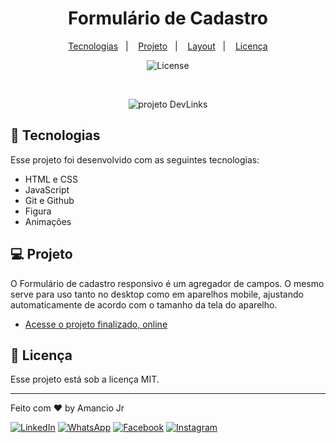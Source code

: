 <h1 align="center"> Formulário de Cadastro </h1>

<p align="center">
  <a href="#-tecnologias">Tecnologias</a>&nbsp;&nbsp;&nbsp;|&nbsp;&nbsp;&nbsp;
  <a href="#-projeto">Projeto</a>&nbsp;&nbsp;&nbsp;|&nbsp;&nbsp;&nbsp;
  <a href="#-layout">Layout</a>&nbsp;&nbsp;&nbsp;|&nbsp;&nbsp;&nbsp;
  <a href="#memo-licença">Licença</a>
</p>

<p align="center">
  <img alt="License" src="https://img.shields.io/static/v1?label=license&message=MIT&color=49AA26&labelColor=000000">
</p>

<br>

<p align="center">
  <img alt="projeto DevLinks" src="https://github.com/Joao-Amancio/projeto/assets/150720801/a05b95dd-30b6-49f4-89c9-2759e82d6c60"100%">
</p>

## 🚀 Tecnologias

Esse projeto foi desenvolvido com as seguintes tecnologias:

- HTML e CSS
- JavaScript
- Git e Github
- Figura
- Animações

## 💻 Projeto

O Formulário de cadastro responsivo é um agregador de campos. O mesmo serve para uso tanto no desktop como em aparelhos mobile, ajustando automaticamente de acordo com o tamanho da tela do aparelho.

- [Acesse o projeto finalizado, online](https://joao-amancio.github.io/formulario/)

## :memo: Licença

Esse projeto está sob a licença MIT.

---

Feito com ♥ by Amancio Jr
<p align="left">
  <a href="https://www.linkedin.com/in/jr-am%C3%A2ncio-66b6312a6/" title="LinkedIn">
  <img src="https://img.shields.io/badge/-Linkedin-0e76a8?style=flat-square&logo=Linkedin&logoColor=white&link=LINK-DO-SEU-LINKEDIN" alt="LinkedIn"/></a>
  <a href="https://wa.me/5581996174799" title="WhatsApp">
  <img src="https://img.shields.io/badge/-WhatsApp-25d366?style=flat-square&labelColor=25d366&logo=whatsapp&logoColor=white&link=API-DO-SEU-WHATSAPP" alt="WhatsApp"/></a>
  <a href="https://www.facebook.com/?locale=pt_BR" title="Facebook">
  <img src="https://img.shields.io/badge/-Facebook-3b5998?style=flat-square&labelColor=3b5998&logo=facebook&logoColor=white&link=LINK-DO-SEU-FACEBOOK" alt="Facebook"/></a>
  <a href="https://instagram.com/junior.amancio" title="Instagram">
  <img src="https://img.shields.io/badge/-Instagram-DF0174?style=flat-square&labelColor=DF0174&logo=instagram&logoColor=white&link=LINK-DO-SEU-INSTAGRAM" alt="Instagram"/></a>
</p>




